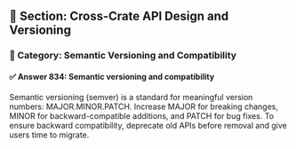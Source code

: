 ## 📘 Section: Cross-Crate API Design and Versioning  
### 🔹 Category: Semantic Versioning and Compatibility  
#### ✅ Answer 834: Semantic versioning and compatibility

Semantic versioning (semver) is a standard for meaningful version numbers: MAJOR.MINOR.PATCH. Increase MAJOR for breaking changes, MINOR for backward-compatible additions, and PATCH for bug fixes. To ensure backward compatibility, deprecate old APIs before removal and give users time to migrate.
